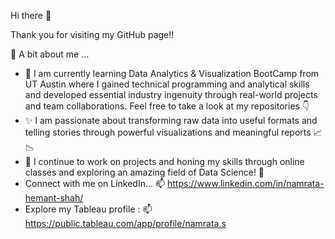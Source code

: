 
Hi there 👋

Thank you for visiting my GitHub page!! 

👀 A bit about me …
- 🌱 I am currently learning Data Analytics & Visualization BootCamp from UT Austin where I gained technical programming and analytical skills and developed essential industry ingenuity through real-world projects and team collaborations. Feel free to take a look at my repositories 👇
- ✨ I am passionate about transforming raw data into useful formats and telling stories through powerful visualizations and meaningful reports 📈📉
- 💞️ I continue to work on projects and honing my skills through online classes and exploring an amazing field of Data Science! 🧐
- Connect with me on LinkedIn...
📫 https://www.linkedin.com/in/namrata-hemant-shah/
- Explore my Tableau profile :
📫 https://public.tableau.com/app/profile/namrata.s
